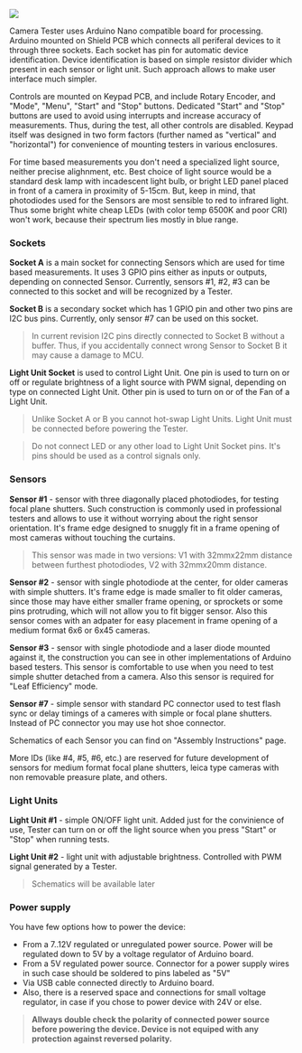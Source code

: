 ![](https://github.com/srozum/film_camera_tester/blob/596732486f047422b243e279404cc8ec0cb5f984/assets/images/product-small-1.jpg)



Camera Tester uses Arduino Nano compatible board for processing. Arduino mounted on Shield PCB which connects all periferal devices to it through three sockets. Each socket has pin for automatic device identification. Device identification is based on simple resistor divider which present in each sensor or light unit. Such approach allows to make user interface much simpler.

Controls are mounted on Keypad PCB, and include Rotary Encoder, and "Mode", "Menu", "Start" and "Stop" buttons. Dedicated "Start" and "Stop" buttons are used to avoid using interrupts and increase accuracy of measurements. Thus, during the test, all other controls are disabled. Keypad itself was designed in two form factors (further named as "vertical" and "horizontal") for convenience of mounting testers in various enclosures.

For time based measurements you don't need a specialized light source, neither precise alighnment, etc. Best choice of light source would be a standard desk lamp with incadescent light bulb, or bright LED panel placed in front of a camera in proximity of 5-15cm. But, keep in mind, that photodiodes used for the Sensors are most sensible to red to infrared light. Thus some bright white cheap LEDs (with color temp 6500K and poor CRI) won't work, because their spectrum lies mostly in blue range.

### Sockets


**Socket A** is a main socket for connecting Sensors which are used for time based measurements. It uses 3 GPIO pins either as inputs or outputs, depending on connected Sensor. Currently, sensors #1, #2, #3 can be connected to this socket and will be recognized by a Tester.

**Socket B** is a secondary socket which has 1 GPIO pin and other two pins are I2C bus pins. Currently, only sensor #7 can be used on this socket.

> In current revision I2C pins directly connected to Socket B without a buffer. Thus, if you accidentally connect wrong Sensor to Socket B it may cause a damage to MCU.

**Light Unit Socket** is used to control Light Unit. One pin is used to turn on or off or regulate brightness of a light source with PWM signal, depending on type on connected Light Unit. Other pin is used to turn on or of the Fan of a Light Unit.

> Unlike Socket A or B you cannot hot-swap Light Units. Light Unit must be connected before powering the Tester.

> Do not connect LED or any other load to Light Unit Socket pins. It's pins should be used as a control signals only.



### Sensors

**Sensor #1** - sensor with three diagonally placed photodiodes, for testing focal plane shutters. Such construction is commonly used in professional testers and allows to use it without worrying about the right sensor orientation. It's frame edge designed to snuggly fit in a frame opening of most cameras without touching the curtains.

> This sensor was made in two versions: V1 with 32mmx22mm distance between furthest photodiodes, V2 with 32mmx20mm distance.

**Sensor #2** - sensor with single photodiode at the center, for older cameras with simple shutters. It's frame edge is made smaller to fit older cameras, since those may have either smaller frame opening, or sprockets or some pins protruding, which will not allow you to fit bigger sensor. Also this sensor comes with an adpater for easy placement in frame opening of a medium format 6x6 or 6x45 cameras.

**Sensor #3** - sensor with single photodiode and a laser diode mounted against it, the construction you can see in other implementations of Arduino based testers. This sensor is comfortable to use when you need to test simple shutter detached from a camera. Also this sensor is required for "Leaf Efficiency" mode.

**Sensor #7** - simple sensor with standard PC connector used to test flash sync or delay timings of a cameres with simple or focal plane shutters. Instead of PC connector you may use hot shoe connector.


Schematics of each Sensor you can find on "Assembly Instructions" page.

More IDs (like #4, #5, #6, etc.) are reserved for future development of sensors for medium format focal plane shutters, leica type cameras with non removable preasure plate, and others.


### Light Units

**Light Unit #1** - simple ON/OFF light unit. Added just for the convinience of use, Tester can turn on or off the light source when you press "Start" or "Stop" when running tests.

**Light Unit #2** - light unit with adjustable brightness. Controlled with PWM signal generated by a Tester.

> Schematics will be available later

### Power supply

You have few options how to power the device:
- From a 7..12V regulated or unregulated power source. Power will be regulated down to 5V by a voltage regulator of Arduino board.
- From a 5V regulated power source. Connector for a power supply wires in such case should be soldered to pins labeled as "5V"
- Via USB cable connected directly to Arduino board.
- Also, there is a reserved space and connections for small voltage regulator, in case if you chose to power device with 24V or else.

> **Allways double check the polarity of connected power source before powering the device. Device is not equiped with any protection against reversed polarity.**
